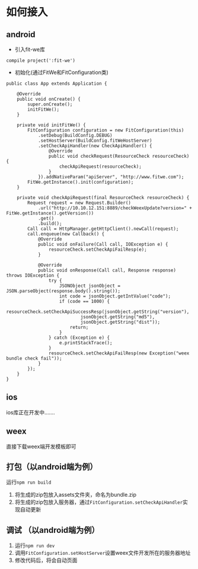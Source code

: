 # 如何接入

## android

* 引入fit-we库
```
compile project(':fit-we')
```

* 初始化(通过FitWe和FitConfiguration类)
```
public class App extends Application {

    @Override
    public void onCreate() {
        super.onCreate();
        initFitWe();
    }
    
    private void initFitWe() {
        FitConfiguration configuration = new FitConfiguration(this)
            .setDebug(BuildConfig.DEBUG)
            .setHostServer(BuildConfig.fitWeHostServer)
            .setCheckApiHandler(new CheckApiHandler() {
                @Override
                public void checkRequest(ResourceCheck resourceCheck) {
                    checkApiRequest(resourceCheck);
                }
            }).addNativeParam("apiServer", "http://www.fitwe.com");
        FitWe.getInstance().init(configuration);
    }

    private void checkApiRequest(final ResourceCheck resourceCheck) {
        Request request = new Request.Builder()
            .url("http://10.10.12.151:8889/checkWeexUpdate?version=" + FitWe.getInstance().getVersion())
            .get()
            .build();
        Call call = HttpManager.getHttpClient().newCall(request);
        call.enqueue(new Callback() {
            @Override
            public void onFailure(Call call, IOException e) {
                resourceCheck.setCheckApiFailResp(e);
            }

            @Override
            public void onResponse(Call call, Response response) throws IOException {
                try {
                    JSONObject jsonObject = JSON.parseObject(response.body().string());
                    int code = jsonObject.getIntValue("code");
                    if (code == 1000) {
                        resourceCheck.setCheckApiSuccessResp(jsonObject.getString("version"),
                            jsonObject.getString("md5"),
                            jsonObject.getString("dist"));
                        return;
                    }
                } catch (Exception e) {
                    e.printStackTrace();
                }
                resourceCheck.setCheckApiFailResp(new Exception("weex bundle check fail"));
            }
        });
    }
}

```

## ios

ios库正在开发中.......

## weex

直接下载weex端开发模板即可

## 打包（以android端为例）

运行`npm run build`

1. 将生成的zip包放入assets文件夹，命名为bundle.zip
2. 将生成的zip包放入服务器，通过`FitConfiguration.setCheckApiHandler`实现自动更新

## 调试 （以android端为例）

1. 运行`npm run dev`
2. 调用`FitConfiguration.setHostServer`设置weex文件开发所在的服务器地址
3. 修改代码后，将会自动页面


